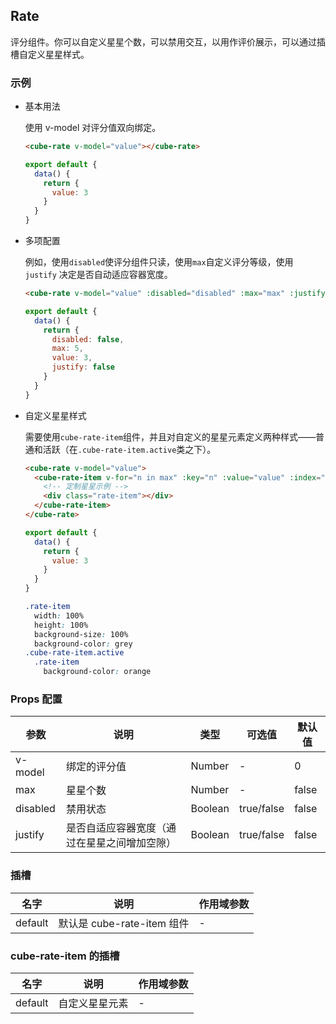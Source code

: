 ## Rate

  评分组件。你可以自定义星星个数，可以禁用交互，以用作评价展示，可以通过插槽自定义星星样式。

### 示例

- 基本用法

  使用 v-model 对评分值双向绑定。

  ```html
  <cube-rate v-model="value"></cube-rate>
  ```

  ```javascript
  export default {
    data() {
      return {
        value: 3
      }
    }
  }
  ```

- 多项配置

  例如，使用`disabled`使评分组件只读，使用`max`自定义评分等级，使用 `justify` 决定是否自动适应容器宽度。

  ```html
  <cube-rate v-model="value" :disabled="disabled" :max="max" :justify="justify"></cube-rate>
  ```

  ```javascript
  export default {
    data() {
      return {
        disabled: false,
        max: 5,
        value: 3,
        justify: false
      }
    }
  }
  ```

- 自定义星星样式

  需要使用`cube-rate-item`组件，并且对自定义的星星元素定义两种样式——普通和活跃（在`.cube-rate-item.active`类之下）。

  ```html
  <cube-rate v-model="value">
    <cube-rate-item v-for="n in max" :key="n" :value="value" :index="n">
      <!-- 定制星星示例 -->
      <div class="rate-item"></div>
    </cube-rate-item>
  </cube-rate>
  ```

  ```javascript
  export default {
    data() {
      return {
        value: 3
      }
    }
  }
  ```

  ```css
  .rate-item
    width: 100%
    height: 100%
    background-size: 100%
    background-color: grey
  .cube-rate-item.active
    .rate-item
      background-color: orange
  ```

### Props 配置

| 参数 | 说明 | 类型 | 可选值 | 默认值 |
| - | - | - | - | - |
| v-model | 绑定的评分值 | Number | - | 0 |
| max | 星星个数 | Number | - | false |
| disabled | 禁用状态 | Boolean | true/false | false |
| justify | 是否自适应容器宽度（通过在星星之间增加空隙） | Boolean | true/false | false |

### 插槽

| 名字 | 说明 | 作用域参数 |
| - | - | - |
| default | 默认是 cube-rate-item 组件 | - |

### cube-rate-item 的插槽

| 名字 | 说明 | 作用域参数 |
| - | - | - |
| default | 自定义星星元素 | - |
